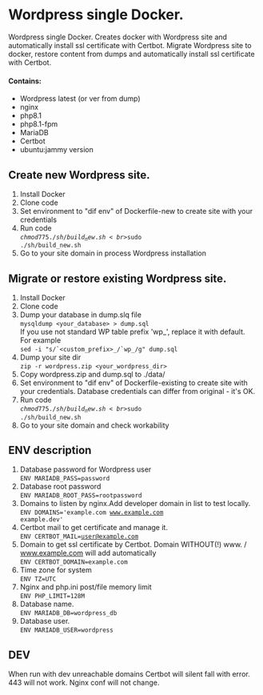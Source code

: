 # Wordpress single Docker. 

Wordpress single Docker. Creates docker with Wordpress site and automatically install ssl certificate with Certbot. Migrate Wordpress site to docker, restore content from dumps and automatically install ssl certificate with Certbot.  

#### Contains:
- Wordpress latest (or ver from dump)
- nginx
- php8.1
- php8.1-fpm
- MariaDB 
- Certbot
- ubuntu:jammy version

## Create new Wordpress site.
1. Install Docker
2. Clone code
3. Set environment to "dif env" of Dockerfile-new to create site with your credentials
4. Run code  
<code>$chmod 775 ./sh/build_new.sh<br>$sudo ./sh/build_new.sh</code>
5. Go to your site domain in process Wordpress installation

## Migrate or restore existing Wordpress site.
1. Install Docker
2. Clone code
3. Dump your database in dump.slq file  
   <code>mysqldump <your_database> > dump.sql</code>  
    If you use not standard WP table prefix 'wp_', replace it with default.   
    For example  
   <code>sed -i "s/\`<custom_prefix>\_/\`wp\_/g" dump.sql</code>
4. Dump your site dir  
   <code>zip -r wordpress.zip <your_wordpress_dir> </code>
5. Copy wordpress.zip and dump.sql to ./data/
6. Set environment to "dif env" of Dockerfile-existing to create site with your credentials. Database credentials can differ from original - it's OK.
7. Run code  
   <code>$chmod 775 ./sh/build_new.sh<br>$sudo ./sh/build_new.sh</code>
8. Go to your site domain and check workability

## ENV description
1. Database password for Wordpress user  
   <code>ENV MARIADB_PASS=password</code>
2. Database root password   
   <code>ENV MARIADB_ROOT_PASS=rootpassword</code>
3. Domains to listen by nginx.Add developer domain in list to test locally.  
   <code>ENV DOMAINS='example.com www.example.com example.dev'</code>
4. Certbot mail to get certificate and manage it.  
   <code>ENV CERTBOT_MAIL=user@example.com </code>
5. Domain to get ssl certificate by Certbot. Domain WITHOUT(!) www. / www.example.com will add automatically  
   <code>ENV CERTBOT_DOMAIN=example.com</code>
6. Time zone for system  
   <code>ENV TZ=UTC</code>
7. Nginx and php.ini post/file memory limit  
   <code>ENV PHP_LIMIT=128M</code>
8. Database name.  
   <code>ENV MARIADB_DB=wordpress_db</code>
9. Database user.  
   <code>ENV MARIADB_USER=wordpress</code>

## DEV
When run with dev unreachable domains Certbot will silent fall with error. 443 will not work. Nginx conf will not change.